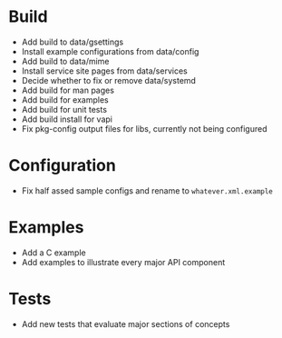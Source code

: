 # Build

* Add build to data/gsettings
* Install example configurations from data/config
* Add build to data/mime
* Install service site pages from data/services
* Decide whether to fix or remove data/systemd
* Add build for man pages
* Add build for examples
* Add build for unit tests
* Add build install for vapi
* Fix pkg-config output files for libs, currently not being configured

# Configuration

* Fix half assed sample configs and rename to `whatever.xml.example`

# Examples

* Add a C example
* Add examples to illustrate every major API component

# Tests

* Add new tests that evaluate major sections of concepts
